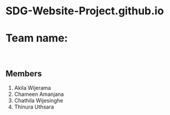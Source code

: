 # SDG-Website-Project.github.io
<h1>Team name:</h1>
<br>
<h2>Members</h2>
<ol>
  <li>Akila Wijerama</li>
  <li>Chameen Amanjana</li>
  <li>Chathila Wijesinghe</li>
  <li>Thinura Uthsara</li>
</ol>
